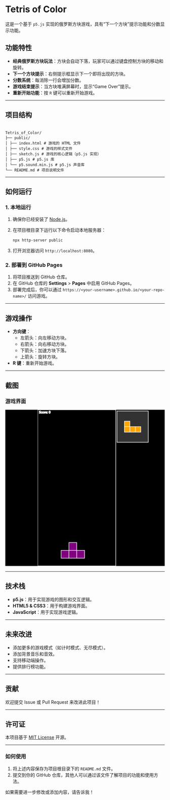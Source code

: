 # Tetris of Color

这是一个基于 `p5.js` 实现的俄罗斯方块游戏，具有“下一个方块”提示功能和分数显示功能。

## 功能特性

- **经典俄罗斯方块玩法**：方块会自动下落，玩家可以通过键盘控制方块的移动和旋转。
- **下一个方块提示**：右侧提示框显示下一个即将出现的方块。
- **分数系统**：每消除一行会增加分数。
- **游戏结束提示**：当方块堆满屏幕时，显示“Game Over”提示。
- **重新开始功能**：按 `R` 键可以重新开始游戏。

---

## 项目结构

```

Tetris_of_Color/
├── public/
│ ├── index.html # 游戏的 HTML 文件
│ ├── style.css # 游戏的样式文件
│ ├── sketch.js # 游戏的核心逻辑（p5.js 实现）
│ ├── p5.js # p5.js 库
│ └── p5.sound.min.js # p5.js 声音库
└── README.md # 项目说明文件

```

---

## 如何运行

### 1. 本地运行

1. 确保你已经安装了 [Node.js](https://nodejs.org/)。
2. 在项目根目录下运行以下命令启动本地服务器：

   ```bash
   npx http-server public
   ```

3. 打开浏览器访问 `http://localhost:8080`。

### 2. 部署到 GitHub Pages

1. 将项目推送到 GitHub 仓库。
2. 在 GitHub 仓库的 **Settings** > **Pages** 中启用 GitHub Pages。
3. 部署完成后，你可以通过 `https://<your-username>.github.io/<your-repo-name>/` 访问游戏。

---

## 游戏操作

- **方向键**：
  - 左箭头：向左移动方块。
  - 右箭头：向右移动方块。
  - 下箭头：加速方块下落。
  - 上箭头：旋转方块。
- **R 键**：重新开始游戏。

---

## 截图

### 游戏界面

![游戏界面](picture/pic2.png)

---

## 技术栈

- **p5.js**：用于实现游戏的图形和交互逻辑。
- **HTML5 & CSS3**：用于构建游戏界面。
- **JavaScript**：用于实现游戏逻辑。

---

## 未来改进

- 添加更多的游戏模式（如计时模式、无尽模式）。
- 添加背景音乐和音效。
- 支持移动端操作。
- 提供排行榜功能。

---

## 贡献

欢迎提交 Issue 或 Pull Request 来改进此项目！

---

## 许可证

本项目基于 [MIT License](LICENSE) 开源。

---

### 如何使用

1. 将上述内容保存为项目根目录下的 `README.md` 文件。
2. 提交到你的 GitHub 仓库，其他人可以通过该文件了解项目的功能和使用方法。

如果需要进一步修改或添加内容，请告诉我！
